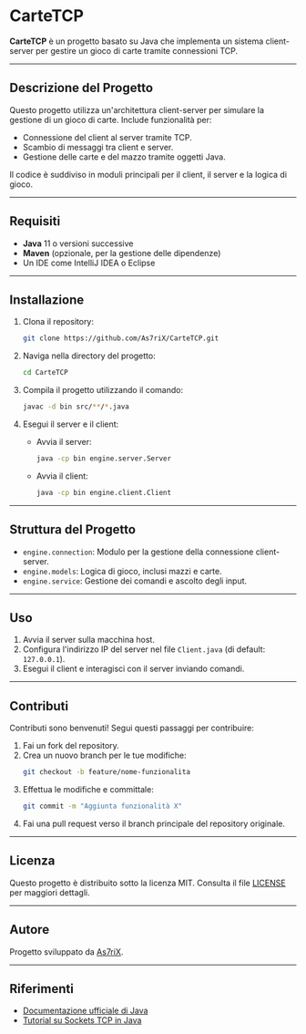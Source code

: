 # CarteTCP

**CarteTCP** è un progetto basato su Java che implementa un sistema client-server per gestire un gioco di carte tramite connessioni TCP.

---

## **Descrizione del Progetto**

Questo progetto utilizza un'architettura client-server per simulare la gestione di un gioco di carte. Include funzionalità per:
- Connessione del client al server tramite TCP.
- Scambio di messaggi tra client e server.
- Gestione delle carte e del mazzo tramite oggetti Java.

Il codice è suddiviso in moduli principali per il client, il server e la logica di gioco.

---

## **Requisiti**

- **Java** 11 o versioni successive
- **Maven** (opzionale, per la gestione delle dipendenze)
- Un IDE come IntelliJ IDEA o Eclipse

---

## **Installazione**

1. Clona il repository:
   ```bash
   git clone https://github.com/As7riX/CarteTCP.git
   ```

2. Naviga nella directory del progetto:
   ```bash
   cd CarteTCP
   ```

3. Compila il progetto utilizzando il comando:
   ```bash
   javac -d bin src/**/*.java
   ```

4. Esegui il server e il client:
   - Avvia il server:
     ```bash
     java -cp bin engine.server.Server
     ```
   - Avvia il client:
     ```bash
     java -cp bin engine.client.Client
     ```

---

## **Struttura del Progetto**

- `engine.connection`: Modulo per la gestione della connessione client-server.
- `engine.models`: Logica di gioco, inclusi mazzi e carte.
- `engine.service`: Gestione dei comandi e ascolto degli input.

---

## **Uso**

1. Avvia il server sulla macchina host.
2. Configura l'indirizzo IP del server nel file `Client.java` (di default: `127.0.0.1`).
3. Esegui il client e interagisci con il server inviando comandi.

---

## **Contributi**

Contributi sono benvenuti! Segui questi passaggi per contribuire:

1. Fai un fork del repository.
2. Crea un nuovo branch per le tue modifiche:
   ```bash
   git checkout -b feature/nome-funzionalita
   ```
3. Effettua le modifiche e committale:
   ```bash
   git commit -m "Aggiunta funzionalità X"
   ```
4. Fai una pull request verso il branch principale del repository originale.

---

## **Licenza**

Questo progetto è distribuito sotto la licenza MIT. Consulta il file [LICENSE](LICENSE) per maggiori dettagli.

---

## **Autore**

Progetto sviluppato da [As7riX](https://github.com/As7riX).

---

## **Riferimenti**

- [Documentazione ufficiale di Java](https://docs.oracle.com/en/java/)
- [Tutorial su Sockets TCP in Java](https://docs.oracle.com/javase/tutorial/networking/sockets/)
